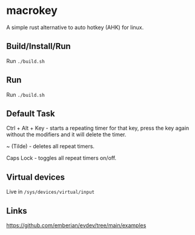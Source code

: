 # macrokey
A simple rust alternative to auto hotkey (AHK) for linux. 

## Build/Install/Run
Run ```./build.sh```

## Run
Run ```./build.sh```

## Default Task
Ctrl + Alt + Key - starts a repeating timer for that key, press the key again without the modifiers and it will delete the timer.  

~ (Tilde) - deletes all repeat timers.  

Caps Lock - toggles all repeat timers on/off.  

## Virtual devices
Live in ```/sys/devices/virtual/input```

## Links
https://github.com/emberian/evdev/tree/main/examples
